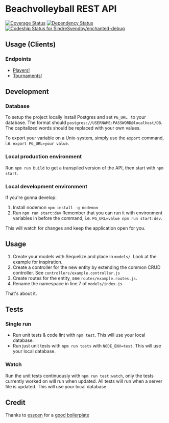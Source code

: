 # Beachvolleyball REST API

[![Coverage Status](https://coveralls.io/repos/github/osvb/player-api/badge.svg?branch=master)](https://coveralls.io/github/osvb/player-api?branch=master)
[![Dependency Status](https://dependencyci.com/github/osvb/player-api/badge)](https://dependencyci.com/github/osvb/player-api)
[ ![Codeship Status for SindreSvendby/enchanted-debug](https://app.codeship.com/projects/aa2a4f60-b690-0134-6bf9-5299c59d1e6f/status?branch=master)](https://app.codeship.com/projects/194405)

## Usage (Clients)



### Endpoints
* [Players!](./players.md)
* [Tournaments!](./tournments.md)


## Development
### Database
To setup the project locally install Postgres and set `PG_URL ` to your database. The format should `postgres://USERNAME:PASSWORD@localhost/DB`. The capitalized words should be replaced with your own values.

To export your variable on a Unix-system, simply use the `export` command, i.e. `export PG_URL=your value`.

### Local production environment
Run `npm run build` to get a transpiled version of the API, then start with `npm start`.

### Local development environment
If you're gonna develop:

1. Install nodemon `npm install -g nodemon`
2. Run  `npm run start:dev` Remember that you can run it with environment variables in before the command, i.e. `PG_URL=value npm run start:dev`.

This will watch for changes and keep the application open for you.

## Usage

1. Create your models with Sequelize and place in `models/`. Look at the example for inspiration.
2. Create a controller for the new entity by extending the common CRUD controller. See `controllers/example.controller.js`
3. Create routes for the entity, see `routes/example.routes.js`.
4. Rename the namespace in line 7 of `models/index.js`

That's about it.

## Tests

### Single run

* Run unit tests & code lint with `npm test`. This will use your local database.
* Run just unit tests with `npm run tests` with `NODE_ENV=test`. This will use your local database.

### Watch

Run the unit tests continuously with `npm run test:watch`, only the tests currently worked on will run when updated.
All tests will run when a server file is updated. This will use your local database.

## Credit
Thanks to [essoen](https://github.com/essoen) for a [good boilerplate](https://github.com/essoen/express-api-boilerplate)
